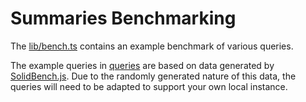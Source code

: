 # Summaries Benchmarking

The [lib/bench.ts](lib/bench.ts) contains an example benchmark of various queries.

The example queries in [queries](queries) are based on data generated by [SolidBench.js](https://github.com/SolidBench/SolidBench.js). 
Due to the randomly generated nature of this data, the queries will need to be adapted to support your own local instance.
